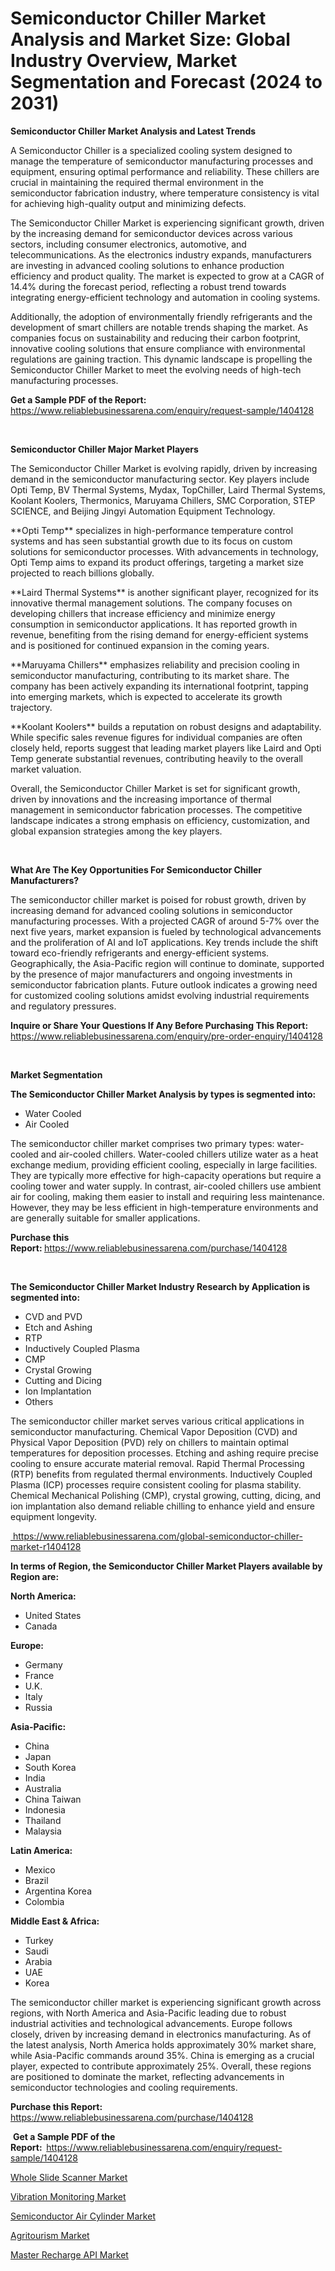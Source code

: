 <p><h1>Semiconductor Chiller Market Analysis and Market Size: Global Industry Overview, Market Segmentation and Forecast (2024 to 2031)</h1></p><p><strong>Semiconductor Chiller Market Analysis and Latest Trends</strong></p>
<p><p>A Semiconductor Chiller is a specialized cooling system designed to manage the temperature of semiconductor manufacturing processes and equipment, ensuring optimal performance and reliability. These chillers are crucial in maintaining the required thermal environment in the semiconductor fabrication industry, where temperature consistency is vital for achieving high-quality output and minimizing defects.</p><p>The Semiconductor Chiller Market is experiencing significant growth, driven by the increasing demand for semiconductor devices across various sectors, including consumer electronics, automotive, and telecommunications. As the electronics industry expands, manufacturers are investing in advanced cooling solutions to enhance production efficiency and product quality. The market is expected to grow at a CAGR of 14.4% during the forecast period, reflecting a robust trend towards integrating energy-efficient technology and automation in cooling systems.</p><p>Additionally, the adoption of environmentally friendly refrigerants and the development of smart chillers are notable trends shaping the market. As companies focus on sustainability and reducing their carbon footprint, innovative cooling solutions that ensure compliance with environmental regulations are gaining traction. This dynamic landscape is propelling the Semiconductor Chiller Market to meet the evolving needs of high-tech manufacturing processes.</p></p>
<p><strong>Get a Sample PDF of the Report:&nbsp;</strong> <a href="https://www.reliablebusinessarena.com/enquiry/request-sample/1404128?utm_campaign=1444&utm_medium=2&utm_source=Github&utm_content=ia&utm_term=23102024&utm_id=semiconductor-chiller">https://www.reliablebusinessarena.com/enquiry/request-sample/1404128</a></p>
<p>&nbsp;</p>
<p><strong>Semiconductor Chiller Major Market Players</strong></p>
<p><p>The Semiconductor Chiller Market is evolving rapidly, driven by increasing demand in the semiconductor manufacturing sector. Key players include Opti Temp, BV Thermal Systems, Mydax, TopChiller, Laird Thermal Systems, Koolant Koolers, Thermonics, Maruyama Chillers, SMC Corporation, STEP SCIENCE, and Beijing Jingyi Automation Equipment Technology.</p><p>**Opti Temp** specializes in high-performance temperature control systems and has seen substantial growth due to its focus on custom solutions for semiconductor processes. With advancements in technology, Opti Temp aims to expand its product offerings, targeting a market size projected to reach billions globally.</p><p>**Laird Thermal Systems** is another significant player, recognized for its innovative thermal management solutions. The company focuses on developing chillers that increase efficiency and minimize energy consumption in semiconductor applications. It has reported growth in revenue, benefiting from the rising demand for energy-efficient systems and is positioned for continued expansion in the coming years.</p><p>**Maruyama Chillers** emphasizes reliability and precision cooling in semiconductor manufacturing, contributing to its market share. The company has been actively expanding its international footprint, tapping into emerging markets, which is expected to accelerate its growth trajectory.</p><p>**Koolant Koolers** builds a reputation on robust designs and adaptability. While specific sales revenue figures for individual companies are often closely held, reports suggest that leading market players like Laird and Opti Temp generate substantial revenues, contributing heavily to the overall market valuation.</p><p>Overall, the Semiconductor Chiller Market is set for significant growth, driven by innovations and the increasing importance of thermal management in semiconductor fabrication processes. The competitive landscape indicates a strong emphasis on efficiency, customization, and global expansion strategies among the key players.</p></p>
<p>&nbsp;</p>
<p><strong>What Are The Key Opportunities For Semiconductor Chiller Manufacturers?</strong></p>
<p><p>The semiconductor chiller market is poised for robust growth, driven by increasing demand for advanced cooling solutions in semiconductor manufacturing processes. With a projected CAGR of around 5-7% over the next five years, market expansion is fueled by technological advancements and the proliferation of AI and IoT applications. Key trends include the shift toward eco-friendly refrigerants and energy-efficient systems. Geographically, the Asia-Pacific region will continue to dominate, supported by the presence of major manufacturers and ongoing investments in semiconductor fabrication plants. Future outlook indicates a growing need for customized cooling solutions amidst evolving industrial requirements and regulatory pressures.</p></p>
<p><strong>Inquire or Share Your Questions If Any Before Purchasing This Report:</strong> <a href="https://www.reliablebusinessarena.com/enquiry/pre-order-enquiry/1404128?utm_campaign=1444&utm_medium=2&utm_source=Github&utm_content=ia&utm_term=23102024&utm_id=semiconductor-chiller">https://www.reliablebusinessarena.com/enquiry/pre-order-enquiry/1404128</a></p>
<p>&nbsp;</p>
<p><strong>Market Segmentation</strong></p>
<p><strong>The Semiconductor Chiller Market Analysis by types is segmented into:</strong></p>
<p><ul><li>Water Cooled</li><li>Air Cooled</li></ul></p>
<p><p>The semiconductor chiller market comprises two primary types: water-cooled and air-cooled chillers. Water-cooled chillers utilize water as a heat exchange medium, providing efficient cooling, especially in large facilities. They are typically more effective for high-capacity operations but require a cooling tower and water supply. In contrast, air-cooled chillers use ambient air for cooling, making them easier to install and requiring less maintenance. However, they may be less efficient in high-temperature environments and are generally suitable for smaller applications.</p></p>
<p><strong>Purchase this Report:&nbsp;</strong><a href="https://www.reliablebusinessarena.com/purchase/1404128?utm_campaign=1444&utm_medium=2&utm_source=Github&utm_content=ia&utm_term=23102024&utm_id=semiconductor-chiller">https://www.reliablebusinessarena.com/purchase/1404128</a></p>
<p>&nbsp;</p>
<p><strong>The Semiconductor Chiller Market Industry Research by Application is segmented into:</strong></p>
<p><ul><li>CVD and PVD</li><li>Etch and Ashing</li><li>RTP</li><li>Inductively Coupled Plasma</li><li>CMP</li><li>Crystal Growing</li><li>Cutting and Dicing</li><li>Ion Implantation</li><li>Others</li></ul></p>
<p><p>The semiconductor chiller market serves various critical applications in semiconductor manufacturing. Chemical Vapor Deposition (CVD) and Physical Vapor Deposition (PVD) rely on chillers to maintain optimal temperatures for deposition processes. Etching and ashing require precise cooling to ensure accurate material removal. Rapid Thermal Processing (RTP) benefits from regulated thermal environments. Inductively Coupled Plasma (ICP) processes require consistent cooling for plasma stability. Chemical Mechanical Polishing (CMP), crystal growing, cutting, dicing, and ion implantation also demand reliable chilling to enhance yield and ensure equipment longevity.</p></p>
<p><a href="https://www.reliablebusinessarena.com/global-semiconductor-chiller-market-r1404128?utm_campaign=1444&utm_medium=2&utm_source=Github&utm_content=ia&utm_term=23102024&utm_id=semiconductor-chiller">&nbsp;https://www.reliablebusinessarena.com/global-semiconductor-chiller-market-r1404128</a></p>
<p><strong>In terms of Region, the Semiconductor Chiller Market Players available by Region are:</strong></p>
<p>
    <p> <strong> North America: </strong>
        <ul>
            <li>United States</li>
            <li>Canada</li>
        </ul>
        </p> 
    <p> <strong> Europe: </strong>
        <ul>
            <li>Germany</li>
            <li>France</li>
            <li>U.K.</li>
            <li>Italy</li>
            <li>Russia</li>
        </ul>
        </p> 
    <p> <strong> Asia-Pacific: </strong>
        <ul>
            <li>China</li>
            <li>Japan</li>
            <li>South Korea</li>
            <li>India</li>
            <li>Australia</li>
            <li>China Taiwan</li>
            <li>Indonesia</li>
            <li>Thailand</li>
            <li>Malaysia</li>
        </ul>
        </p> 
    <p> <strong> Latin America: </strong>
        <ul>
            <li>Mexico</li>
            <li>Brazil</li>
            <li>Argentina Korea</li>
            <li>Colombia</li>
        </ul>
        </p> 
    <p> <strong> Middle East & Africa: </strong>
        <ul>
            <li>Turkey</li>
            <li>Saudi</li>
            <li>Arabia</li>
            <li>UAE</li>
            <li>Korea</li>
        </ul>
    </p>
    </p>
<p><p>The semiconductor chiller market is experiencing significant growth across regions, with North America and Asia-Pacific leading due to robust industrial activities and technological advancements. Europe follows closely, driven by increasing demand in electronics manufacturing. As of the latest analysis, North America holds approximately 30% market share, while Asia-Pacific commands around 35%. China is emerging as a crucial player, expected to contribute approximately 25%. Overall, these regions are positioned to dominate the market, reflecting advancements in semiconductor technologies and cooling requirements.</p></p>
<p><strong>Purchase this Report: </strong><a href="https://www.reliablebusinessarena.com/purchase/1404128?utm_campaign=1444&utm_medium=2&utm_source=Github&utm_content=ia&utm_term=23102024&utm_id=semiconductor-chiller">https://www.reliablebusinessarena.com/purchase/1404128</a></p>
<p>&nbsp;<strong>Get a Sample PDF of the Report:&nbsp;&nbsp;</strong><a href="https://www.reliablebusinessarena.com/enquiry/request-sample/1404128?utm_campaign=1444&utm_medium=2&utm_source=Github&utm_content=ia&utm_term=23102024&utm_id=semiconductor-chiller">https://www.reliablebusinessarena.com/enquiry/request-sample/1404128</a></p>
<p><strong></strong></p>
<p><p><a href="https://issuu.com/reportprime-2/docs/whole-slide-scanner-market-size-203_dd236af1edf476?utm_campaign=1444&utm_medium=2&utm_source=Github&utm_content=ia&utm_term=23102024&utm_id=semiconductor-chiller">Whole Slide Scanner Market</a></p><p><a href="https://issuu.com/reportprime-2/docs/vibration-monitoring-market-size-20_62590a0f344fc2?utm_campaign=1444&utm_medium=2&utm_source=Github&utm_content=ia&utm_term=23102024&utm_id=semiconductor-chiller">Vibration Monitoring Market</a></p><p><a href="https://github.com/mabutironaldo/Market-Research-Report-List-6/blob/main/semiconductor-air-cylinder-market.md?utm_campaign=1444&utm_medium=2&utm_source=Github&utm_content=ia&utm_term=23102024&utm_id=semiconductor-chiller">Semiconductor Air Cylinder Market</a></p><p><a href="https://www.linkedin.com/pulse/agritourism-market-growth-segmentation-regional-analysis-15jfc?utm_campaign=1444&utm_medium=2&utm_source=Github&utm_content=ia&utm_term=23102024&utm_id=semiconductor-chiller">Agritourism Market</a></p><p><a href="https://www.linkedin.com/pulse/master-recharge-api-market-industry-trends-forecast-dvbrc?utm_campaign=1444&utm_medium=2&utm_source=Github&utm_content=ia&utm_term=23102024&utm_id=semiconductor-chiller">Master Recharge API Market</a></p></p>